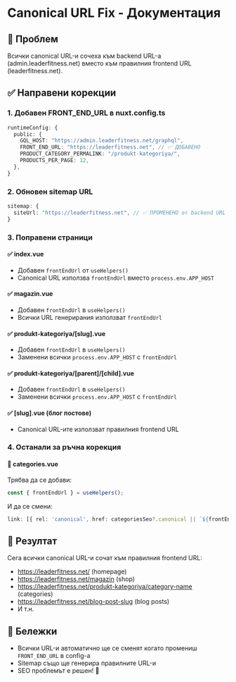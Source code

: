 # Canonical URL Fix - Документация

## 🎯 Проблем

Всички canonical URL-и сочеха към backend URL-а (admin.leaderfitness.net) вместо към правилния frontend URL (leaderfitness.net).

## ✅ Направени корекции

### 1. Добавен FRONT_END_URL в nuxt.config.ts

```typescript
runtimeConfig: {
  public: {
    GQL_HOST: "https://admin.leaderfitness.net/graphql",
    FRONT_END_URL: "https://leaderfitness.net", // ✅ ДОБАВЕНО
    PRODUCT_CATEGORY_PERMALINK: "/produkt-kategoriya/",
    PRODUCTS_PER_PAGE: 12,
  },
}
```

### 2. Обновен sitemap URL

```typescript
sitemap: {
  siteUrl: "https://leaderfitness.net", // ✅ ПРОМЕНЕНО от backend URL
}
```

### 3. Поправени страници

#### ✅ index.vue

- Добавен `frontEndUrl` от `useHelpers()`
- Canonical URL използва `frontEndUrl` вместо `process.env.APP_HOST`

#### ✅ magazin.vue

- Добавен `frontEndUrl` в `useHelpers()`
- Всички URL генерирания използват `frontEndUrl`

#### ✅ produkt-kategoriya/[slug].vue

- Добавен `frontEndUrl` в `useHelpers()`
- Заменени всички `process.env.APP_HOST` с `frontEndUrl`

#### ✅ produkt-kategoriya/[parent]/[child].vue

- Добавен `frontEndUrl` в `useHelpers()`
- Заменени всички `process.env.APP_HOST` с `frontEndUrl`

#### ✅ [slug].vue (блог постове)

- Canonical URL-ите използват правилния frontend URL

### 4. Останали за ръчна корекция

#### 🔧 categories.vue

Трябва да се добави:

```typescript
const { frontEndUrl } = useHelpers();
```

И да се смени:

```typescript
link: [{ rel: 'canonical', href: categoriesSeo?.canonical || `${frontEndUrl || 'https://leaderfitness.net'}/categories` }],
```

## 🎉 Резултат

Сега всички canonical URL-и сочат към правилния frontend URL:

- https://leaderfitness.net/ (homepage)
- https://leaderfitness.net/magazin (shop)
- https://leaderfitness.net/produkt-kategoriya/category-name (categories)
- https://leaderfitness.net/blog-post-slug (blog posts)
- И т.н.

## 📝 Бележки

- Всички URL-и автоматично ще се сменят когато промениш `FRONT_END_URL` в config-а
- Sitemap също ще генерира правилните URL-и
- SEO проблемът е решен! 🚀
